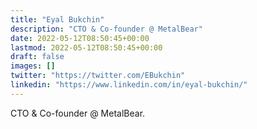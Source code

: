```yaml
---
title: "Eyal Bukchin"
description: "CTO & Co-founder @ MetalBear"
date: 2022-05-12T08:50:45+00:00
lastmod: 2022-05-12T08:50:45+00:00
draft: false
images: []
twitter: "https://twitter.com/EBukchin"
linkedin: "https://www.linkedin.com/in/eyal-bukchin/"
---
```


CTO & Co-founder @ MetalBear.